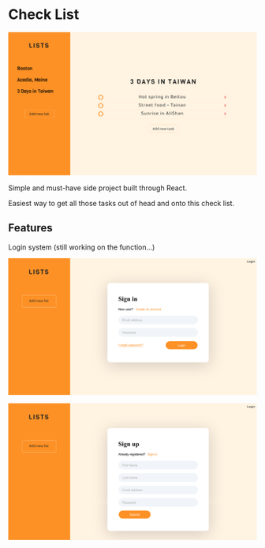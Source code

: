 # Check List

![image](https://github.com/TimLaiTW/React-Checklist/blob/main/public/img/checklist.png)

Simple and must-have side project built through React.

Easiest way to get all those tasks out of head and onto this check list.

## Features

Login system (still working on the function...)

![signin](https://github.com/TimLaiTW/React-Checklist/blob/main/public/img/checklistwithsignin.png)

![signup](https://github.com/TimLaiTW/React-Checklist/blob/main/public/img/checklistwithsignup.png)

